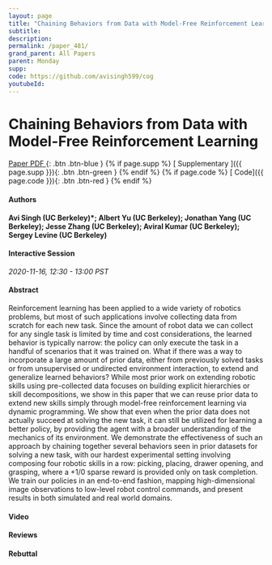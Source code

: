 ```yaml
---
layout: page
title: "Chaining Behaviors from Data with Model-Free Reinforcement Learning"
subtitle: 
description:
permalink: /paper_481/
grand_parent: All Papers
parent: Monday
supp: 
code: https://github.com/avisingh599/cog
youtubeId: 
---
```


# Chaining Behaviors from Data with Model-Free Reinforcement Learning

[<i class="fa fa-file-text-o" aria-hidden="true"></i> Paper PDF ](https://drive.google.com/file/d/12UXSytPrxJH6yleXjyujw-sLMb0g_2Kg/view){: .btn .btn-blue } {% if page.supp %} [<i class="fa fa-file-text-o" aria-hidden="true"></i> Supplementary ]({{ page.supp }}){: .btn .btn-green } {% endif %} {% if page.code %} [<i class="fa fa-github" aria-hidden="true"></i> Code]({{ page.code }}){: .btn .btn-red }
{% endif %}

#### Authors
**Avi Singh (UC Berkeley)*; Albert Yu (UC Berkeley); Jonathan Yang (UC Berkeley); Jesse Zhang (UC Berkeley); Aviral Kumar (UC Berkeley); Sergey Levine (UC Berkeley)**

#### Interactive Session
*2020-11-16, 12:30 - 13:00 PST*

#### Abstract
Reinforcement learning has been applied to a wide variety of robotics problems, but most of such applications involve collecting data from scratch for each new task. Since the amount of robot data we can collect for any single task is limited by time and cost considerations, the learned behavior is typically narrow: the policy can only execute the task in a handful of scenarios that it was trained on. What if there was a way to incorporate a large amount of prior data, either from previously solved tasks or from unsupervised or undirected environment interaction, to extend and generalize learned behaviors? 
While most prior work on extending robotic skills using pre-collected data focuses on building explicit hierarchies or skill decompositions, we show in this paper that we can reuse prior data to extend new skills simply through model-free reinforcement learning via dynamic programming. We show that even when the prior data does not actually succeed at solving the new task, it can still be utilized for learning a better policy, by providing the agent with a broader understanding of the mechanics of its environment. We demonstrate the effectiveness of such an approach by chaining together several behaviors seen in prior datasets for solving a new task, with our hardest experimental setting involving composing four robotic skills in a row: picking, placing, drawer opening, and grasping, where a +1/0 sparse reward is provided only on task completion. We train our policies in an end-to-end fashion, mapping high-dimensional image observations to low-level robot control commands, and present results in both simulated and real world domains.

#### Video 

#### Reviews

#### Rebuttal
